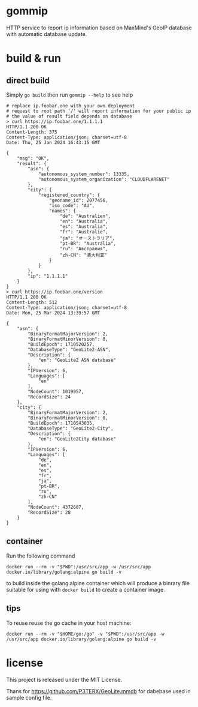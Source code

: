 # gommip

HTTP service to report ip information based on MaxMind's GeoIP database with automatic database update.

# build & run

## direct build

Simply `go build` then run `gommip --help` to see help

```shell
# replace ip.foobar.one with your own deployment
# request to root path '/' will report information for your public ip
# the value of result field depends on database  
> curl https://ip.foobar.one/1.1.1.1
HTTP/1.1 200 OK
Content-Length: 375
Content-Type: application/json; charset=utf-8
Date: Thu, 25 Jan 2024 16:43:15 GMT

{
    "msg": "OK",
    "result": {
        "asn": {
            "autonomous_system_number": 13335,
            "autonomous_system_organization": "CLOUDFLARENET"
        },
        "city": {
            "registered_country": {
                "geoname_id": 2077456,
                "iso_code": "AU",
                "names": {
                    "de": "Australien",
                    "en": "Australia",
                    "es": "Australia",
                    "fr": "Australie",
                    "ja": "オーストラリア",
                    "pt-BR": "Austrália",
                    "ru": "Австралия",
                    "zh-CN": "澳大利亚"
                }
            }
        },
        "ip": "1.1.1.1"
    }
}
> curl https://ip.foobar.one/version
HTTP/1.1 200 OK
Content-Length: 512
Content-Type: application/json; charset=utf-8
Date: Mon, 25 Mar 2024 13:39:57 GMT

{
    "asn": {
        "BinaryFormatMajorVersion": 2,
        "BinaryFormatMinorVersion": 0,
        "BuildEpoch": 1710520257,
        "DatabaseType": "GeoLite2-ASN",
        "Description": {
            "en": "GeoLite2 ASN database"
        },
        "IPVersion": 6,
        "Languages": [
            "en"
        ],
        "NodeCount": 1019957,
        "RecordSize": 24
    },
    "city": {
        "BinaryFormatMajorVersion": 2,
        "BinaryFormatMinorVersion": 0,
        "BuildEpoch": 1710543035,
        "DatabaseType": "GeoLite2-City",
        "Description": {
            "en": "GeoLite2City database"
        },
        "IPVersion": 6,
        "Languages": [
            "de",
            "en",
            "es",
            "fr",
            "ja",
            "pt-BR",
            "ru",
            "zh-CN"
        ],
        "NodeCount": 4372687,
        "RecordSize": 28
    }
}
```

## container

Run the following command

```shell
docker run --rm -v "$PWD":/usr/src/app -w /usr/src/app docker.io/library/golang:alpine go build -v
```

to build inside the golang:alpine container which will produce a binrary file
suitable for using with `docker build` to create a container image.

## tips

To reuse reuse the go cache in your host machine:

```shell
docker run --rm -v "$HOME/go:/go" -v "$PWD":/usr/src/app -w /usr/src/app docker.io/library/golang:alpine go build -v
```


# license

This project is released under the MIT License.

Thans for https://github.com/P3TERX/GeoLite.mmdb for dabebase used in sample config file.
